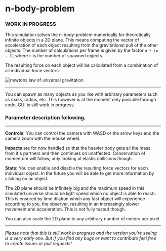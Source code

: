 # n-body-problem

### WORK IN PROGRESS

This simulation solves the n-body-problem numerically for theoretically infinite objects in a 2D plane. This means computing the vector of acceleration of each object resulting from the gravitational pull of the other objects. The number of calculations per frame is given by the factor ``n * (n - 1)`` where ``n`` is the number of spawned objects.

The resulting force on each object will be calculated from a combination of all individual force vectors:

![newtons law of universal gravitation](https://wikimedia.org/api/rest_v1/media/math/render/svg/35e05bce060ddb6441ba83d482cd27a7f57e1998)

---

You can spawn as many objects as you like with arbitrary parameters such as mass, radius, etc. This however is at the moment only possible through code, GUI is still work in progress.

### Parameter description following.

---

**Controls:** You can control the camera with WASD or the arrow keys and the camera zoom with the mouse wheel.

**Impacts** are for now handled so that the heavier body gets all the mass from it's partners and then continues on unaffected. Conservation of momentum will follow, only looking at elastic collisions though.

**Stats:** You can enable and disable the resulting force vectors for each individual object. In the future you will be able to get more information by clicking on an object.

The 2D plane should be infinitely big and the maximum speed in this simulated universe should be light speed which no object is able to reach. This is ensured by time dilation which any fast object will experience according to you, the observer, resulting in an increasingly slower movement and acceleration. This is not fully tested though.

You can also scale the 2D plane to any arbitrary number of meters per pixel.

---

_Please note that this is still work in progress and the version you're seeing is a very early one. But if you find any bugs or want to contribute feel free to create issues or pull requests!_
